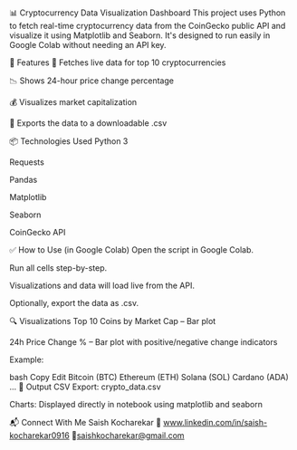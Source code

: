  📊 Cryptocurrency Data Visualization Dashboard
This project uses Python to fetch real-time cryptocurrency data from the CoinGecko public API and visualize it using Matplotlib and Seaborn. It's designed to run easily in Google Colab without needing an API key.

🚀 Features
🔗 Fetches live data for top 10 cryptocurrencies

📉 Shows 24-hour price change percentage

💰 Visualizes market capitalization

📁 Exports the data to a downloadable .csv

📦 Technologies Used
Python 3

Requests

Pandas

Matplotlib

Seaborn

CoinGecko API

✅ How to Use (in Google Colab)
Open the script in Google Colab.

Run all cells step-by-step.

Visualizations and data will load live from the API.

Optionally, export the data as .csv.

🔍 Visualizations
Top 10 Coins by Market Cap – Bar plot

24h Price Change % – Bar plot with positive/negative change indicators

Example:

bash
Copy
Edit
Bitcoin (BTC)
Ethereum (ETH)
Solana (SOL)
Cardano (ADA)
...
📁 Output
CSV Export: crypto_data.csv

Charts: Displayed directly in notebook using matplotlib and seaborn

📬 Connect With Me
Saish Kocharekar 🔗 www.linkedin.com/in/saish-kocharekar0916 📧saishkocharekar@gmail.com


